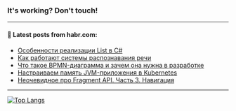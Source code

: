 ### It's working? Don't touch!

---
<!--
#### 🛠️ Technical stack:

![C++](https://img.shields.io/badge/C++-informational?logo=c%2B%2B&style=flat&logoColor=white&color=9C033A)
![Java](https://img.shields.io/badge/Java-informational?logo=java&style=flat&logoColor=white&color=007396)
![Kotlin](https://img.shields.io/badge/Kotlin-informational?logo=Kotlin&style=flat&logoColor=white&color=0095D5)
![JS](https://img.shields.io/badge/JS-informational?logo=javaScript&style=flat&logoColor=black&color=F7Df1E) <br>
![HTML5](https://img.shields.io/badge/HTML5-informational?logo=html5&style=flat&logoColor=white&color=E34F26)
![CSS3](https://img.shields.io/badge/CSS3-informational?logo=css3&style=flat&logoColor=white&color=157286)
![Sass](https://img.shields.io/badge/Saas-informational?logo=sass&style=flat&logoColor=white&color=hotpink)
![PHP](https://img.shields.io/badge/PHP-informational?logo=php&style=flat&logoColor=white&color=777BB4) <br>
![WebPAck](https://img.shields.io/badge/WebPack-informational?logo=webPack&style=flat&logoColor=white&color=FF6F00)
![Bootstrap](https://img.shields.io/badge/Bootstrap-informational?logo=Bootstrap&style=flat&logoColor=white&color=7952B3)
![MySQL](https://img.shields.io/badge/MySQL-informational?logo=MySQL&style=flat&logoColor=white&color=00f) <br>
![NodeJS](https://img.shields.io/badge/NodeJS-informational?logo=node.js&style=flat&logoColor=white&color=43853D)
![Spring](https://img.shields.io/badge/Spring-informational?logo=Spring&style=flat&logoColor=white&color=0A9EDC)
![Angular](https://img.shields.io/badge/Vue-informational?logo=vue.js&style=flat&logoColor=white&color=red)
![Git](https://img.shields.io/badge/Git-informational?logo=git&style=flat&logoColor=white&color=darkorange)

___
-->

#### 💬 Latest posts from habr.com:

<!-- BLOG-POST-LIST:START -->
- [Особенности реализации List в C#](https://habr.com/ru/post/691476/?utm_source=habrahabr&utm_medium=rss&utm_campaign=691476)
- [Как работают системы распознавания речи](https://habr.com/ru/post/691288/?utm_source=habrahabr&utm_medium=rss&utm_campaign=691288)
- [Что такое BPMN-диаграмма и зачем она нужна в разработке](https://habr.com/ru/post/691436/?utm_source=habrahabr&utm_medium=rss&utm_campaign=691436)
- [Настраиваем память JVM-приложения в Kubernetes](https://habr.com/ru/post/691240/?utm_source=habrahabr&utm_medium=rss&utm_campaign=691240)
- [Неочевидное про Fragment API. Часть 3. Навигация](https://habr.com/ru/post/691344/?utm_source=habrahabr&utm_medium=rss&utm_campaign=691344)
<!-- BLOG-POST-LIST:END -->

---

[![Top Langs](https://github-readme-stats.vercel.app/api/top-langs/?username=zloylis&layout=compact&hide_border=true&theme=dracula)](https://github.com/zloylis)
